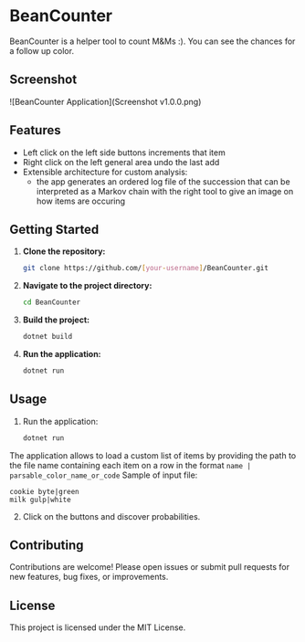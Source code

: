 # BeanCounter

BeanCounter is a helper tool to count M&Ms :). You can see the chances for a follow up color.

## Screenshot

![BeanCounter Application](Screenshot v1.0.0.png)

## Features

- Left click on the left side buttons increments that item
- Right click on the left general area undo the last add
- Extensible architecture for custom analysis:
    - the app generates an ordered log file of the succession that can be interpreted as a Markov chain with the right tool to give an image on how items are occuring

## Getting Started

1. **Clone the repository:**
    ```sh
    git clone https://github.com/[your-username]/BeanCounter.git
    ```
2. **Navigate to the project directory:**
    ```sh
    cd BeanCounter
    ```
3. **Build the project:**
    ```sh
    dotnet build
    ```
4. **Run the application:**
    ```sh
    dotnet run
    ```

## Usage

1.  Run the application:

    ```bash
    dotnet run
    ```
The application allows to load a custom list of items by providing the path to the file name containing each item on a row in the format `name | parsable_color_name_or_code` 
Sample of input file:
```
cookie byte|green
milk gulp|white
```
2. Click on the buttons and discover probabilities.

## Contributing

Contributions are welcome! Please open issues or submit pull requests for new features, bug fixes, or improvements.

## License

This project is licensed under the MIT License.

